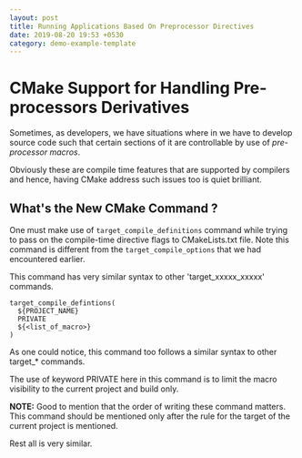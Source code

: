 ```yaml
---
layout: post
title: Running Applications Based On Preprocessor Directives
date: 2019-08-20 19:53 +0530
category: demo-example-template
---
```


# CMake Support for Handling Pre-processors Derivatives

Sometimes, as developers, we have situations where in we have to develop source code such that certain sections of it are controllable by use of *pre-processor macros*.

Obviously these are compile time features that are supported by compilers and hence, having CMake address such issues too is quiet brilliant.


## What's the New CMake Command ?

One must make use of `target_compile_definitions` command while trying to pass on the compile-time directive flags to CMakeLists.txt file.  Note this command is different from the `target_compile_options` that we had encountered earlier.

This command has very similar syntax to other 'target_xxxxx_xxxxx' commands.

~~~
target_compile_defintions(
  ${PROJECT_NAME}
  PRIVATE
  ${<list_of_macro>}
)
~~~

As one could notice, this command too follows a similar syntax to other target_* commands.

The use of keyword PRIVATE here in this command is to limit the macro visibility to the current project and build only.

**NOTE:**  Good to mention that the order of writing these command matters.  This command should be mentioned only after the rule for the target of the current project is mentioned.

Rest all is very similar.
